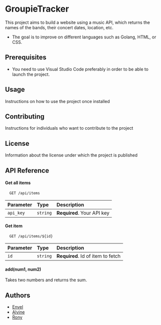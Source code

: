 # GroupieTracker

This project aims to build a website using a music API, which returns the names of the bands, their concert dates, location, etc.
- The goal is to improve on different languages such as Golang, HTML, or CSS.

## Prerequisites
- You need to use Visual Studio Code preferably in order to be able to launch the project.


## Usage
Instructions on how to use the project once installed

## Contributing
Instructions for individuals who want to contribute to the project

## License
Information about the license under which the project is published

## API Reference

#### Get all items

```http
  GET /api/items
```

| Parameter | Type     | Description                |
| :-------- | :------- | :------------------------- |
| `api_key` | `string` | **Required**. Your API key |

#### Get item

```http
  GET /api/items/${id}
```

| Parameter | Type     | Description                       |
| :-------- | :------- | :-------------------------------- |
| `id`      | `string` | **Required**. Id of item to fetch |

#### add(num1, num2)

Takes two numbers and returns the sum.

## Authors

- [Envel](https://github.com/envel69)
- [Alvine](https://github.com/alvine17)
- [Rony](https://github.com/ronyk10)

